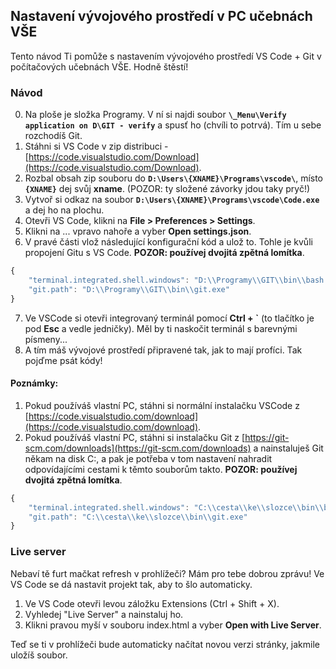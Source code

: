 ## Nastavení vývojového prostředí v PC učebnách VŠE
Tento návod Ti pomůže s nastavením vývojového prostředí VS Code + Git v počítačových učebnách VŠE. Hodně štěstí!



### Návod
0. Na ploše je složka Programy. V ní si najdi soubor **`\_Menu\Verify application on D\GIT - verify`** a spusť ho (chvíli to potrvá). Tím u sebe rozchodíš Git.
1. Stáhni si VS Code v zip distribuci - [https://code.visualstudio.com/Download](https://code.visualstudio.com/Download).
2. Rozbal obsah zip souboru do **`D:\Users\{XNAME}\Programs\vscode\`**, místo **`{XNAME}`** dej svůj **xname**. (POZOR: ty složené závorky jdou taky pryč!)
3. Vytvoř si odkaz na soubor **`D:\Users\{XNAME}\Programs\vscode\Code.exe`** a dej ho na plochu.
4. Otevři VS Code, klikni na **File > Preferences > Settings**.
5. Klikni na ... vpravo nahoře a vyber **Open settings.json**.
6. V pravé části vlož následující konfigurační kód a ulož to. Tohle je kvůli propojení Gitu s VS Code. **POZOR: používej dvojitá zpětná lomítka**.
```js
{
    "terminal.integrated.shell.windows": "D:\\Programy\\GIT\\bin\\bash.exe",
    "git.path": "D:\\Programy\\GIT\\bin\\git.exe"
}
```
7. Ve VSCode si otevři integrovaný terminál pomocí **Ctrl + `** (to tlačítko je pod **Esc** a vedle jedničky). Měl by ti naskočit terminál s barevnými písmeny...
8. A tím máš vývojové prostředí připravené tak, jak to mají profíci. Tak pojďme psát kódy!



#### Poznámky: 
1. Pokud používáš vlastní PC, stáhni si normální instalačku VSCode z [https://code.visualstudio.com/download](https://code.visualstudio.com/download).
2. Pokud používáš vlastní PC, stáhni si instalačku Git z [https://git-scm.com/downloads](https://git-scm.com/downloads) a nainstaluješ Git někam na disk C:, a pak je potřeba v tom nastavení nahradit odpovídajícími cestami k těmto souborům takto. **POZOR: používej dvojitá zpětná lomítka**.
```js
{
    "terminal.integrated.shell.windows": "C:\\cesta\\ke\\slozce\\bin\\bash.exe",
    "git.path": "C:\\cesta\\ke\\slozce\\bin\\git.exe"
}
```



### Live server
Nebaví tě furt mačkat refresh v prohlížeči? Mám pro tebe dobrou zprávu! Ve VS Code se dá nastavit projekt tak, aby to šlo automaticky.

1. Ve VS Code otevři levou záložku Extensions (Ctrl + Shift + X).
2. Vyhledej "Live Server" a nainstaluj ho.
3. Klikni pravou myší v souboru index.html a vyber **Open with Live Server**.

Teď se ti v prohlížeči bude automaticky načítat novou verzi stránky, jakmile uložíš soubor.
